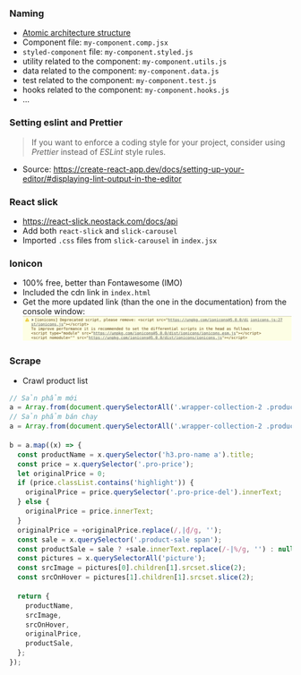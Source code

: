 ### Naming

- [Atomic architecture structure](https://medium.com/@janelle.wg/atomic-design-pattern-how-to-structure-your-react-application-2bb4d9ca5f97)
- Component file: `my-component.comp.jsx`
- `styled-component` file: `my-component.styled.js`
- utility related to the component: `my-component.utils.js`
- data related to the component: `my-component.data.js`
- test related to the component: `my-component.test.js`
- hooks related to the component: `my-component.hooks.js`
- ...

### Setting eslint and Prettier

> If you want to enforce a coding style for your project, consider using _Prettier_ instead of _ESLint_ style rules.

- Source: https://create-react-app.dev/docs/setting-up-your-editor/#displaying-lint-output-in-the-editor

### React slick

- https://react-slick.neostack.com/docs/api
- Add both `react-slick` and `slick-carousel`
- Imported `.css` files from `slick-carousel` in `index.jsx`

### Ionicon

- 100% free, better than Fontawesome (IMO)
- Included the cdn link in `index.html`
- Get the more updated link (than the one in the documentation) from the console window:
  ![](./.github/images/ionicon-warning.png)

### Scrape

- Crawl product list
```js
// Sản phẩm mới
a = Array.from(document.querySelectorAll('.wrapper-collection-2 .product-block'))
// Sản phẩm bán chạy
a = Array.from(document.querySelectorAll('.wrapper-collection-2 .product-block'))

b = a.map((x) => {
  const productName = x.querySelector('h3.pro-name a').title;
  const price = x.querySelector('.pro-price');
  let originalPrice = 0;
  if (price.classList.contains('highlight')) {
    originalPrice = price.querySelector('.pro-price-del').innerText;
  } else {
    originalPrice = price.innerText;
  }
  originalPrice = +originalPrice.replace(/,|₫/g, '');
  const sale = x.querySelector('.product-sale span');
  const productSale = sale ? +sale.innerText.replace(/-|%/g, '') : null;
  const pictures = x.querySelectorAll('picture');
  const srcImage = pictures[0].children[1].srcset.slice(2);
  const srcOnHover = pictures[1].children[1].srcset.slice(2);

  return {
    productName,
    srcImage,
    srcOnHover,
    originalPrice,
    productSale,
  };
});
```

